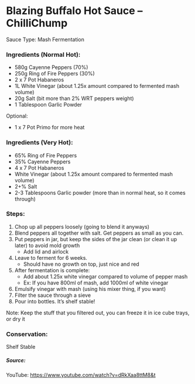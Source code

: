 # Blazing Buffalo Hot Sauce – ChilliChump  

Sauce Type: Mash Fermentation

### Ingredients (Normal Hot):
- 580g Cayenne Peppers (70%)
- 250g Ring of Fire Peppers (30%)
- 2 x 7 Pot Habaneros
- 1L White Vinegar (about 1.25x amount compared to fermented mash volume)
- 20g Salt (bit more than 2% WRT peppers weight)
- 1 Tablespoon Garlic Powder

Optional:
 - 1 x 7 Pot Primo for more heat 

### Ingredients (Very Hot):
- 65% Ring of Fire Peppers  
- 35% Cayenne Peppers 
- 4 x 7 Pot Habaneros  
- White Vinegar (about 1.25x amount compared to fermented mash volume)
- 2+% Salt  
- 2-3 Tablespoons Garlic powder (more than in normal heat, so it comes through) 

### Steps: 
1. Chop up all peppers loosely (going to blend it anyways) 
2. Blend peppers all together with salt. Get peppers as small as you can. 
3. Put peppers in jar, but keep the sides of the jar clean (or clean it up later) to avoid mold growth 
    * Add lid and airlock 
4. Leave to ferment for 6 weeks. 
    * Should have no growth on top, just nice and red 
5. After fermentation is complete:
    * Add about 1.25x white vinegar compared to volume of pepper mash 
    * Ex: If you have 800ml of mash, add 1000ml of white vinegar 
6. Emulsify vinegar with mash (using his mixer thing, if you want) 
7. Filter the sauce through a sieve 
8. Pour into bottles. It’s shelf stable! 

Note: Keep the stuff that you filtered out, you can freeze it in ice cube trays, or dry it

### Conservation:  
Shelf Stable

##### Source:
YouTube: https://www.youtube.com/watch?v=dRkXaa8ttM8&t
